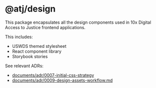 # @atj/design

This package encapsulates all the design components used in 10x Digital Access to Justice frontend applications.

This includes:

- USWDS themed stylesheet
- React component library
- Storybook stories

See relevant ADRs:

- [documents/adr/0007-initial-css-strategy](../../documents/adr/0007-initial-css-strategy.md)
- [documents/adr/0009-design-assets-workflow.md](../../documents/adr/0009-design-assets-workflow.md)
